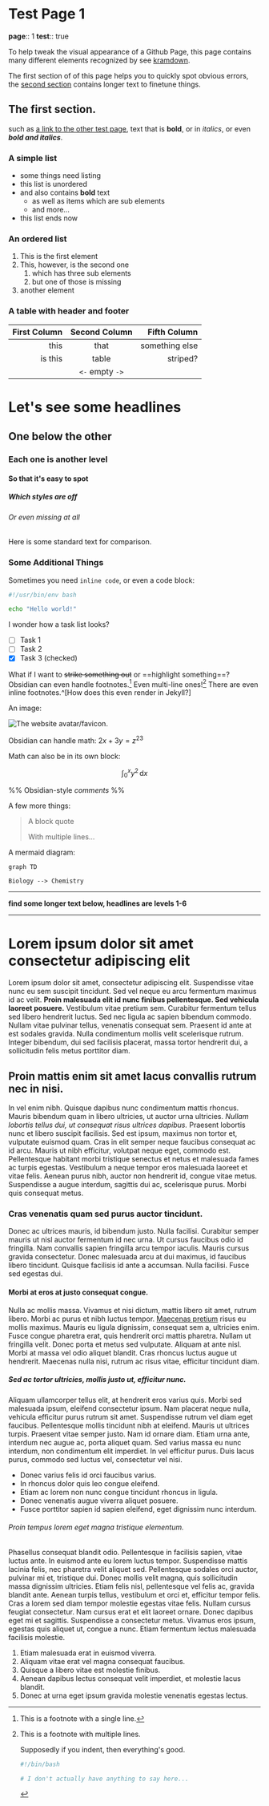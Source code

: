 # Test Page 1

**page**:: 1
**test**:: true

To help tweak the visual appearance of a Github Page, this page contains many different elements recognized by see [kramdown](https://kramdown.gettalong.org/syntax.html).

The first section of of this page helps you to quickly spot obvious errors, the [second section](#Lorem%20ipsum%20dolor%20sit%20amet%20consectetur%20adipiscing%20elit) contains longer text to finetune things.

## The first section.

such as [a link to the other test page](Test%20Page%202.md), text that is **bold**, or in *italics*, or even ***bold and italics***.

### A simple list 

* some things need listing
* this list is unordered
* and also contains **bold** text
	*  as well as items which are sub elements
	* and more…
* this list ends now

### An ordered list

1. This is the first element
2. This, however, is the second one
	1. which has three sub elements
	2. but one of those is missing
3.  another element

### A table with header and footer

| First Column | Second Column | Fifth Column |
| ---: | :---: | ---: |
| this | that | something else |
| is this | table | striped? |
|  | `<-` empty `->` | |

# Let's see some headlines

## One below the other

### Each one is another level

#### So that it's easy to spot

##### Which styles are off 

###### Or even missing at all

Here is some standard text for comparison.

### Some Additional Things

Sometimes you need `inline code`, or even a code block:

```bash
#!/usr/bin/env bash

echo "Hello world!"
```

I wonder how a task list looks?

* [ ] Task 1
* [ ] Task 2
* [x] Task 3 (checked)

What if I want to ~~strike something out~~ or ==highlight something==? Obsidian can even handle footnotes.[^1]  Even multi-line ones![^2] There are even inline footnotes.^[How does this even render in Jekyll?]

[^1]: This is a footnote with a single line.

[^2]: This is a footnote with multiple lines.
	
	Supposedly if you indent, then everything's good.
	
	```bash
	#!/bin/bash
	
	# I don't actually have anything to say here...
	```

An image:

![The website avatar/favicon.](../avatar/avatar.webp)

Obsidian can handle math: $2 x + 3 y = z^{23}$

Math can also be in its own block:

$$
\int_0^x y^2\, \mathrm{d}x
$$

%% Obsidian-style *comments* %%

A few more things:

> A block quote
> 
> With multiple lines...

A mermaid diagram:

```mermaid
graph TD

Biology --> Chemistry
```

---

**find some longer text below, headlines are levels 1-6**

---

# Lorem ipsum dolor sit amet consectetur adipiscing elit

Lorem ipsum dolor sit amet, consectetur adipiscing elit. Suspendisse vitae nunc eu sem suscipit tincidunt. Sed vel neque eu arcu fermentum maximus id ac velit. **Proin malesuada elit id nunc finibus pellentesque. Sed vehicula laoreet posuere.** Vestibulum vitae pretium sem. Curabitur fermentum tellus sed libero hendrerit luctus. Sed nec ligula ac sapien bibendum commodo. Nullam vitae pulvinar tellus, venenatis consequat sem. Praesent id ante at est sodales gravida. Nulla condimentum mollis velit scelerisque rutrum. Integer bibendum, dui sed facilisis placerat, massa tortor hendrerit dui, a sollicitudin felis metus porttitor diam.

## Proin mattis enim sit amet lacus convallis rutrum nec in nisi.

In vel enim nibh. Quisque dapibus nunc condimentum mattis rhoncus. Mauris bibendum quam in libero ultricies, ut auctor urna ultricies. _Nullam lobortis tellus dui, ut consequat risus ultrices dapibus._ Praesent lobortis nunc et libero suscipit facilisis. Sed est ipsum, maximus non tortor et, vulputate euismod quam. Cras in elit semper neque faucibus consequat ac id arcu. Mauris ut nibh efficitur, volutpat neque eget, commodo est. Pellentesque habitant morbi tristique senectus et netus et malesuada fames ac turpis egestas. Vestibulum a neque tempor eros malesuada laoreet et vitae felis. Aenean purus nibh, auctor non hendrerit id, congue vitae metus. Suspendisse a augue interdum, sagittis dui ac, scelerisque purus. Morbi quis consequat metus.

### Cras venenatis quam sed purus auctor tincidunt.

Donec ac ultrices mauris, id bibendum justo. Nulla facilisi. Curabitur semper mauris ut nisl auctor fermentum id nec urna. Ut cursus faucibus odio id fringilla. Nam convallis sapien fringilla arcu tempor iaculis. Mauris cursus gravida consectetur. Donec malesuada arcu at dui maximus, id faucibus libero tincidunt. Quisque facilisis id ante a accumsan. Nulla facilisi. Fusce sed egestas dui.

#### Morbi at eros at justo consequat congue.

Nulla ac mollis massa. Vivamus et nisi dictum, mattis libero sit amet, rutrum libero. Morbi ac purus et nibh luctus tempor. [Maecenas pretium](#) risus eu mollis maximus. Mauris eu ligula dignissim, consequat sem a, ultricies enim. Fusce congue pharetra erat, quis hendrerit orci mattis pharetra. Nullam ut fringilla velit. Donec porta et metus sed vulputate. Aliquam at ante nisl. Morbi at massa vel odio aliquet blandit. Cras rhoncus luctus augue ut hendrerit. Maecenas nulla nisi, rutrum ac risus vitae, efficitur tincidunt diam.

##### Sed ac tortor ultricies, mollis justo ut, efficitur nunc.

Aliquam ullamcorper tellus elit, at hendrerit eros varius quis. Morbi sed malesuada ipsum, eleifend consectetur ipsum. Nam placerat neque nulla, vehicula efficitur purus rutrum sit amet. Suspendisse rutrum vel diam eget faucibus. Pellentesque mollis tincidunt nibh at eleifend. Mauris ut ultrices turpis. Praesent vitae semper justo. Nam id ornare diam. Etiam urna ante, interdum nec augue ac, porta aliquet quam. Sed varius massa eu nunc interdum, non condimentum elit imperdiet. In vel efficitur purus. Duis lacus purus, commodo sed luctus vel, consectetur vel nisi.

* Donec varius felis id orci faucibus varius.
* In rhoncus dolor quis leo congue eleifend.
* Etiam ac lorem non nunc congue tincidunt rhoncus in ligula.
* Donec venenatis augue viverra aliquet posuere.
* Fusce porttitor sapien id sapien eleifend, eget dignissim nunc interdum.

###### Proin tempus lorem eget magna tristique elementum.

Phasellus consequat blandit odio. Pellentesque in facilisis sapien, vitae luctus ante. In euismod ante eu lorem luctus tempor. Suspendisse mattis lacinia felis, nec pharetra velit aliquet sed. Pellentesque sodales orci auctor, pulvinar mi et, tristique dui. Donec mollis velit magna, quis sollicitudin massa dignissim ultricies. Etiam felis nisl, pellentesque vel felis ac, gravida blandit ante. Aenean turpis tellus, vestibulum et orci et, efficitur tempor felis. Cras a lorem sed diam tempor molestie egestas vitae felis. Nullam cursus feugiat consectetur. Nam cursus erat et elit laoreet ornare. Donec dapibus eget mi et sagittis. Suspendisse a consectetur metus. Vivamus eros ipsum, egestas quis aliquet ut, congue a nunc. Etiam fermentum lectus malesuada facilisis molestie.

1. Etiam malesuada erat in euismod viverra.
2. Aliquam vitae erat vel magna consequat faucibus.
3. Quisque a libero vitae est molestie finibus.
4. Aenean dapibus lectus consequat velit imperdiet, et molestie lacus blandit.
5. Donec at urna eget ipsum gravida molestie venenatis egestas lectus.
